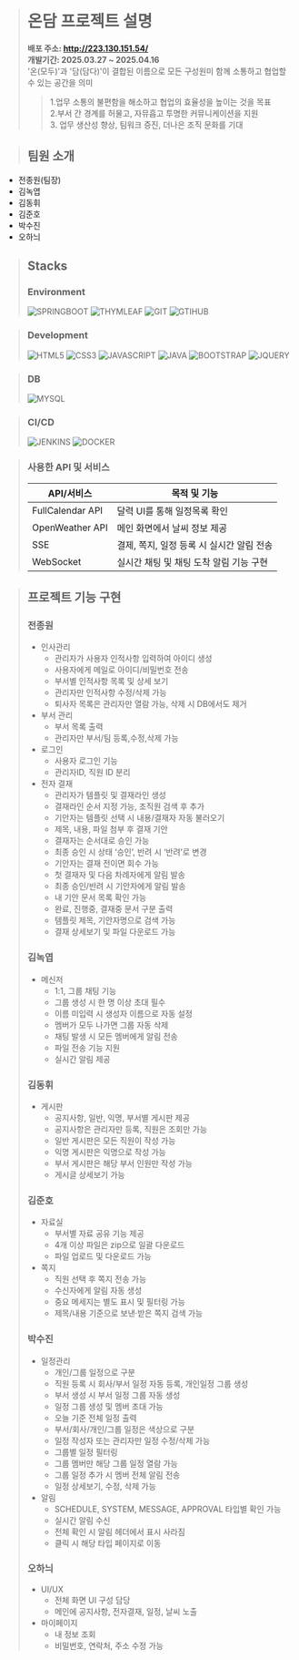> # 온담 프로젝트 설명
> **배포 주소: http://223.130.151.54/** <br/> **개발기간: 2025.03.27 ~ 2025.04.16**<br/>
> '온(모두)'과 '담(담다)'이 결합된 이름으로 모든 구성원미 함께 소통하고 협업할 수 있는 공간을 의미
> >1.업무 소통의 불편함을 해소하고 협업의 효율성을 높이는 것을 목표<br/>
> >2.부서 간 경계를 허물고, 자뮤흡고 투명한 커뮤니케이션을 지원<br/>
> >3. 업무 생산성 향상, 팀워크 증진, 더나은 조직 문화를 기대<br/>

> ## 팀원 소개
- 전종원(팀장)
- 김녹엽
- 김동휘
- 김준호
- 박수진
- 오하늬

> ## Stacks
>### Environment
>![SPRINGBOOT](https://img.shields.io/badge/springboot-6DB33F?style=for-the-badge&logo=springboot&logoColor=white)
>![THYMLEAF](https://img.shields.io/badge/thymleaf-005F0F?style=for-the-badge&logo=thymlef&logoColor=white)
>![GIT](https://img.shields.io/badge/git-F05032?style=for-the-badge&logo=git&logoColor=white)
>![GTIHUB](https://img.shields.io/badge/github-181717?style=for-the-badge&logo=github&logoColor=white)

>### Development
>![HTML5](https://img.shields.io/badge/html5-E34F26?style=for-the-badge&logo=html5&logoColor=white)
>![CSS3](https://img.shields.io/badge/css3-1572B6?style=for-the-badge&logo=css3&logoColor=white)
>![JAVASCRIPT](https://img.shields.io/badge/javascipt-F7DF1E?style=for-the-badge&logo=javascript&logoColor=white)
>![JAVA](https://img.shields.io/badge/java-FF7800?style=for-the-badge&logo=java&logoColor=white)
>![BOOTSTRAP](https://img.shields.io/badge/bootstrap-7952B3?style=for-the-badge&logo=bootstrap&logoColor=white)
>![JQUERY](https://img.shields.io/badge/jquery-0769AD?style=for-the-badge&logo=jquery&logoColor=white)

>### DB
>![MYSQL](https://img.shields.io/badge/mysql-4479A1?style=for-the-badge&logo=mysql&logoColor=white)

>### CI/CD
>![JENKINS](https://img.shields.io/badge/jenkins-D24939?style=for-the-badge&logo=jenkins&logoColor=white)
>![DOCKER](https://img.shields.io/badge/docker-2496ED?style=for-the-badge&logo=docker&logoColor=white)

>### 사용한 API 및 서비스
>| API/서비스 | 목적 및 기능 |
>|------|------|
>| FullCalendar API | 달력 UI를 통해 일정목록 확인 |
>| OpenWeather API | 메인 화면에서 날씨 정보 제공 |
>| SSE | 결제, 쪽지, 일정 등록 시 실시간 알림 전송 |
>| WebSocket | 실시간 채팅 및 채팅 도착 알림 기능 구현 |

> ## 프로젝트 기능 구현
> ### 전종원
> - 인사관리
>   - 관리자가 사용자 인적사항 입력하여 아이디 생성
>   - 사용자에게 메일로 아이디/비밀번호 전송
>   - 부서별 인적사항 목록 및 상세 보기
>   - 관리자만 인적사항 수정/삭제 가능
>   - 퇴사자 목록은 관리자만 열람 가능, 삭제 시 DB에서도 제거
> - 부서 관리
>   - 부서 목록 출력
>   - 관리자만 부서/팀 등록,수정,삭제 가능
> - 로그인
>   - 사용자 로그인 기능
>   - 관리자ID, 직원 ID 분리
> - 전자 결재
>    - 관리자가 템플릿 및 결재라인 생성
>    - 결재라인 순서 지정 가능, 조직원 검색 후 추가
>    - 기안자는 템플릿 선택 시 내용/결재자 자동 불러오기
>    - 제목, 내용, 파일 첨부 후 결재 기안
>    - 결재자는 순서대로 승인 가능
>    - 최종 승인 시 상태 ‘승인’, 반려 시 ‘반려’로 변경
>    - 기안자는 결재 전이면 회수 가능
>    - 첫 결재자 및 다음 차례자에게 알림 발송
>    - 최종 승인/반려 시 기안자에게 알림 발송
>    - 내 기안 문서 목록 확인 가능
>    - 완료, 진행중, 결재중 문서 구분 출력
>    - 템플릿 제목, 기안자명으로 검색 가능
>    - 결재 상세보기 및 파일 다운로드 가능
> ### 김녹엽
> - 메신저
>    - 1:1, 그룹 채팅 기능
>    - 그룹 생성 시 한 명 이상 초대 필수
>    - 이름 미입력 시 생성자 이름으로 자동 설정
>    - 멤버가 모두 나가면 그룹 자동 삭제
>    - 채팅 발생 시 모든 멤버에게 알림 전송
>    - 파일 전송 기능 지원
>    - 실시간 알림 제공
> ### 김동휘
> - 게시판
>   - 공지사항, 일반, 익명, 부서별 게시판 제공
>   - 공지사항은 관리자만 등록, 직원은 조회만 가능
>   - 일반 게시판은 모든 직원이 작성 가능
>   - 익명 게시판은 익명으로 작성 가능
>   - 부서 게시판은 해당 부서 인원만 작성 가능
>   - 게시글 상세보기 가능
> ### 김준호
> - 자료실
>    - 부서별 자료 공유 기능 제공
>    - 4개 이상 파일은 zip으로 일괄 다운로드
>    - 파일 업로드 및 다운로드 가능
> - 쪽지
>    - 직원 선택 후 쪽지 전송 가능
>    - 수신자에게 알림 자동 생성
>    - 중요 메세지는 별도 표시 및 필터링 가능
>    - 제목/내용 기준으로 보낸·받은 쪽지 검색 가능
> ### 박수진
> - 일정관리
>    - 개인/그룹 일정으로 구분
>    - 직원 등록 시 회사/부서 일정 자동 등록, 개인일정 그룹 생성
>    - 부서 생성 시 부서 일정 그룹 자동 생성
>    - 일정 그룹 생성 및 멤버 초대 가능
>    - 오늘 기준 전체 일정 출력
>    - 부서/회사/개인/그룹 일정은 색상으로 구분
>    - 일정 작성자 또는 관리자만 일정 수정/삭제 가능
>    - 그룹별 일정 필터링
>    - 그룹 멤버만 해당 그룹 일정 열람 가능
>    - 그룹 일정 추가 시 멤버 전체 알림 전송
>    - 일정 상세보기, 수정, 삭제 가능
> - 알림
>    - SCHEDULE, SYSTEM, MESSAGE, APPROVAL 타입별 확인 가능
>    - 실시간 알림 수신
>    - 전체 확인 시 알림 헤더에서 표시 사라짐
>    - 클릭 시 해당 타입 페이지로 이동
> ### 오하늬
> - UI/UX
>    - 전체 화면 UI 구성 담당
>    - 메인에 공지사항, 전자결재, 일정, 날씨 노출
> - 마이페이지
>    - 내 정보 조회
>    - 비밀번호, 연락처, 주소 수정 가능
